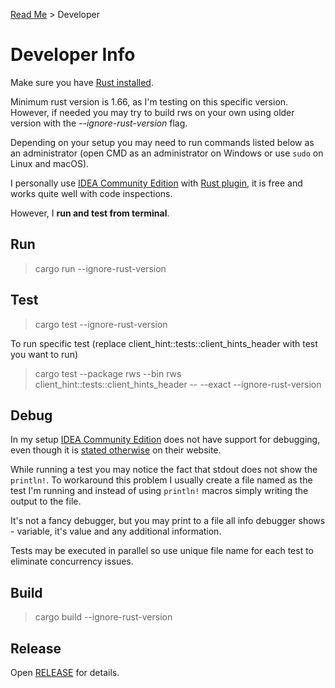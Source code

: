[Read Me](README.md) > Developer

# Developer Info
Make sure you have [Rust installed](https://www.rust-lang.org/tools/install).

Minimum rust version is 1.66, as I'm testing on this specific version. However, if needed you may try to build rws on your own using older version with the _--ignore-rust-version_ flag.

Depending on your setup you may need to run commands listed below as an administrator (open CMD as an administrator on Windows or use `sudo` on Linux and macOS).

I personally use [IDEA Community Edition](https://www.jetbrains.com/idea/download/) with [Rust plugin](https://www.jetbrains.com/rust/), it is free and works quite well with code inspections.

However, I **run and test from terminal**. 

## Run
> cargo run --ignore-rust-version

## Test
> cargo test --ignore-rust-version

To run specific test (replace client_hint::tests::client_hints_header with test you want to run)

> cargo test --package rws --bin rws client_hint::tests::client_hints_header -- --exact --ignore-rust-version

## Debug

In my setup [IDEA Community Edition](https://plugins.jetbrains.com/plugin/8182-rust/docs/rust-debugging.html) does not have support for debugging, even though it is [stated otherwise](https://www.jetbrains.com/idea/download/) on their website.

While running a test you may notice the fact that stdout does not show the `println!`. To workaround this problem I usually create a file named as the test I'm running and instead of using `println!` macros simply writing the output to the file.

It's not a fancy debugger, but you may print to a file all info debugger shows - variable, it's value and any additional information.

Tests may be executed in parallel so use unique file name for each test to eliminate concurrency issues.


## Build
> cargo build --ignore-rust-version

## Release
Open [RELEASE](RELEASE.md) for details.